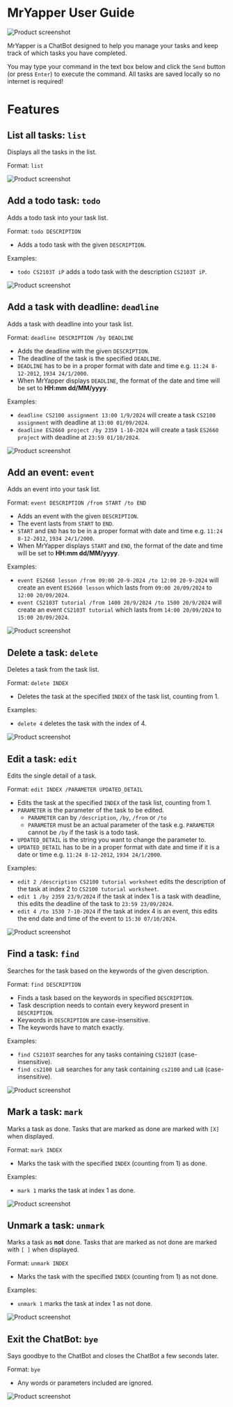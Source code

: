 # MrYapper User Guide

![Product screenshot](./Ui.png)

MrYapper is a ChatBot designed to help you manage your tasks and keep track of which tasks you have completed.

You may type your command in the text box below and click the `Send` button 
(or press `Enter`) to execute the command.
All tasks are saved locally so no internet is required!

# Features

## List all tasks: `list`

Displays all the tasks in the list.

Format: `list`

![Product screenshot](./FeatureImages/List.png)

## Add a todo task: `todo`

Adds a todo task into your task list.

Format: `todo DESCRIPTION`
- Adds a todo task with the given `DESCRIPTION`.

Examples:
- `todo CS2103T iP` adds a todo task with the description `CS2103T iP`.

![Product screenshot](./FeatureImages/AddTodo.png)

## Add a task with deadline: `deadline`

Adds a task with deadline into your task list.

Format: `deadline DESCRIPTION /by DEADLINE`
- Adds the deadline with the given `DESCRIPTION`.
- The deadline of the task is the specified `DEADLINE`.
- `DEADLINE` has to be in a proper format with date and time e.g. `11:24 8-12-2012`, `1934 24/1/2000`.
- When MrYapper displays `DEADLINE`, the format of the date and time will be set to **HH:mm dd/MM/yyyy**.

Examples:
- `deadline CS2100 assignment 13:00 1/9/2024` will create a task 
`CS2100 assignment` with deadline at `13:00 01/09/2024`.
- `deadline ES2660 project /by 2359 1-10-2024` will create a task 
`ES2660 project` with deadline at `23:59 01/10/2024`.

![Product screenshot](./FeatureImages/AddDeadline.png)

## Add an event: `event`

Adds an event into your task list.

Format: `event DESCRIPTION /from START /to END`
- Adds an event with the given `DESCRIPTION`.
- The event lasts from `START` to `END`.
- `START` and `END` has to be in a proper format with date and time e.g. `11:24 8-12-2012`, `1934 24/1/2000`.
- When MrYapper displays `START` and `END`, the format of the date and time will be set to **HH:mm dd/MM/yyyy**.

Examples:
- `event ES2660 lesson /from 09:00 20-9-2024 /to 12:00 20-9-2024` will create an event 
`ES2660 lesson` which lasts from `09:00 20/09/2024` to `12:00 20/09/2024`.
- `event CS2103T tutorial /from 1400 20/9/2024 /to 1500 20/9/2024` will create an event 
`CS2103T tutorial` which lasts from `14:00 20/09/2024` to `15:00 20/09/2024`.

![Product screenshot](./FeatureImages/AddEvent.png)

## Delete a task: `delete`

Deletes a task from the task list.

Format: `delete INDEX`
- Deletes the task at the specified `INDEX` of the task list, counting from 1.

Examples:
- `delete 4` deletes the task with the index of 4.

![Product screenshot](./FeatureImages/DeleteTask.png)

## Edit a task: `edit`

Edits the single detail of a task.

Format: `edit INDEX /PARAMETER UPDATED_DETAIL`
- Edits the task at the specified `INDEX` of the task list, counting from 1.
- `PARAMETER` is the parameter of the task to be edited.
  - `PARAMETER` can by `/description`, `/by`, `/from` or `/to`
  - `PARAMETER` must be an actual parameter of the task e.g. `PARAMETER` cannot be `/by` if the task is a todo task.
- `UPDATED_DETAIL` is the string you want to change the parameter to.
- `UPDATED_DETAIL` has to be in a proper format with date and time if it is a date or time 
e.g. `11:24 8-12-2012`, `1934 24/1/2000`.

Examples:
- `edit 2 /description CS2100 tutorial worksheet` edits the description of the task at 
index 2 to `CS2100 tutorial worksheet`.
- `edit 1 /by 2359 23/9/2024` if the task at index 1 is a task with deadline, this edits 
the deadline of the task to `23:59 23/09/2024`.
- `edit 4 /to 1530 7-10-2024` if the task at index 4 is an event, this edits the 
end date and time of the event to `15:30 07/10/2024`.

![Product screenshot](./FeatureImages/EditTask.png)

## Find a task: `find`

Searches for the task based on the keywords of the given description.

Format: `find DESCRIPTION`
- Finds a task based on the keywords in specified `DESCRIPTION`.
- Task description needs to contain every keyword present in `DESCRIPTION`.
- Keywords in `DESCRIPTION` are case-insensitive.
- The keywords have to match exactly.

Examples:
- `find CS2103T` searches for any tasks containing `CS2103T` (case-insensitive).
- `find cs2100 LaB` searches for any task containing `cs2100` and `LaB` (case-insensitive).

![Product screenshot](./FeatureImages/FindTask.png)

## Mark a task: `mark`

Marks a task as done. Tasks that are marked as done are marked with `[X]` when displayed.

Format: `mark INDEX`
- Marks the task with the specified `INDEX` (counting from 1) as done.

Examples:
- `mark 1` marks the task at index 1 as done.

![Product screenshot](./FeatureImages/MarkTask.png)

## Unmark a task: `unmark`

Marks a task as **not** done. Tasks that are marked as not done are marked with `[ ]` when displayed.

Format: `unmark INDEX`
- Marks the task with the specified `INDEX` (counting from 1) as not done.

Examples:
- `unmark 1` marks the task at index 1 as not done.

![Product screenshot](./FeatureImages/UnmarkTask.png)

## Exit the ChatBot: `bye`

Says goodbye to the ChatBot and closes the ChatBot a few seconds later.

Format: `bye`
- Any words or parameters included are ignored.

![Product screenshot](./FeatureImages/SayGoodbye.png)